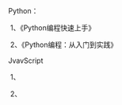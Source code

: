 Python：

​		1、《Python编程快速上手》

​		2、《Python编程：从入门到实践》

JvavScript

​		1、

[MDN JavaScript教程]: https://developer.mozilla.org/zh-CN/docs/Web/JavaScript	"MDN JavaScript教程"

​		2、